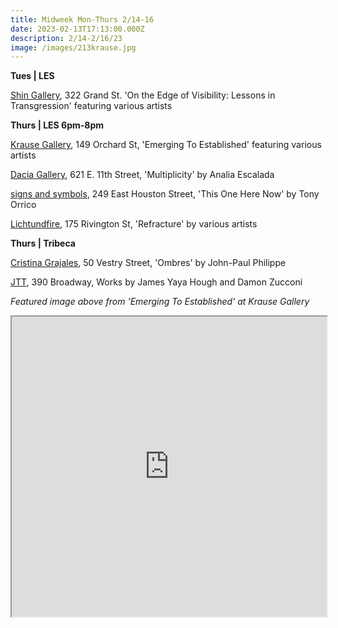 ```yaml
---
title: Midweek Mon-Thurs 2/14-16
date: 2023-02-13T17:13:00.000Z
description: 2/14-2/16/23
image: /images/213krause.jpg
---
```

**T﻿ues | LES** 

[Shin Gallery](http://www.shin-gallery.com/Exhibition/?view_fg=U&site_gb=1), 322 Grand St. 'On the Edge of Visibility: Lessons in Transgression' featuring various artists

**T﻿hurs | LES 6pm-8pm**

[Krause Gallery](https://www.krausegallery.com/), 149 Orchard St, 'Emerging To Established' featuring various artists

[Dacia Gallery](http://www.daciagallery.com/), 621 E. 11th Street, 'Multiplicity' by Analia Escalada

[signs and symbols](https://www.signsandsymbols.art/exhibitions/this-one-here-now), 249 East Houston Street, 'This One Here Now' by Tony Orrico 

[Lichtundfire](https://www.facebook.com/events/730110038514746), 175 Rivington St, 'Refracture' by various artists 

**T﻿hurs | Tribeca**

[Cristina Grajales](https://cristinagrajales.com/exhibitions/john-paul-phillipe/), 50 Vestry Street, 'Ombres' by John-Paul Philippe

[JTT](https://jttnyc.com/exhibitions/upcoming), 390 Broadway, Works by James Yaya Hough and Damon Zucconi 

*F﻿eatured image above from 'Emerging To Established' at Krause Gallery*

<iframe src="https://www.google.com/maps/d/u/3/embed?mid=1IUBOJpJysQY_LrmT42hmTd_67PCyL5A&ehbc=2E312F" width="100%" height="480"></iframe>